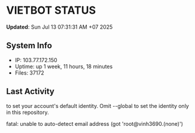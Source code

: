 # VIETBOT STATUS
**Updated**: Sun Jul 13 07:31:31 AM +07 2025

## System Info
- IP: 103.77.172.150
- Uptime: up 1 week, 11 hours, 18 minutes
- Files: 37172

## Last Activity

to set your account's default identity.
Omit --global to set the identity only in this repository.

fatal: unable to auto-detect email address (got 'root@vinh3690.(none)')

